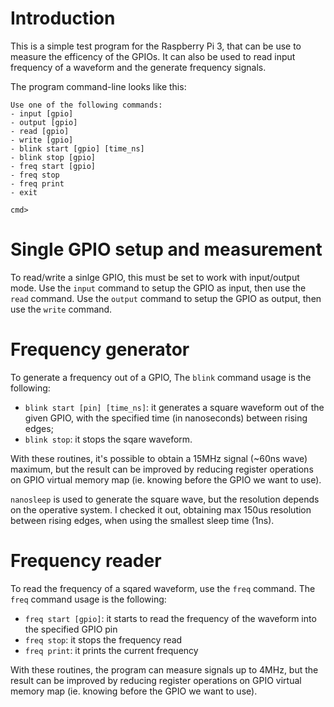 # Introduction
This is a simple test program for the Raspberry Pi 3, that can be use to measure the efficency of the GPIOs.
It can also be used to read input frequency of a waveform and the generate frequency signals.

The program command-line looks like this:

    Use one of the following commands:
    - input [gpio]
    - output [gpio]
    - read [gpio]
    - write [gpio]
    - blink start [gpio] [time_ns]
    - blink stop [gpio]
    - freq start [gpio]
    - freq stop
    - freq print
    - exit
    
    cmd> 

# Single GPIO setup and measurement
To read/write a sinlge GPIO, this must be set to work with input/output mode.
Use the `input` command to setup the GPIO as input, then use the `read` command.
Use the `output` command to setup the GPIO as output, then use the `write` command.

# Frequency generator
To generate a frequency out of a GPIO, 
The `blink` command usage is the following:
* `blink start [pin] [time_ns]`: it generates a square waveform out of the given GPIO, with the specified time (in nanoseconds) between rising edges;
* `blink stop`: it stops the sqare waveform.

With these routines, it's possible to obtain a 15MHz signal (~60ns wave) maximum, but the result can be improved by reducing register operations on GPIO virtual memory map (ie. knowing before the GPIO we want to use).

`nanosleep` is used to generate the square wave, but the resolution depends on the operative system. I checked it out, obtaining max 150us resolution between rising edges, when using the smallest sleep time (1ns).

# Frequency reader
To read the frequency of a sqared waveform, use the `freq` command.
The `freq` command usage is the following:
* `freq start [gpio]`: it starts to read the frequency of the waveform into the specified GPIO pin
* `freq stop`: it stops the frequency read
* `freq print`: it prints the current frequency

With these routines, the program can measure signals up to 4MHz, but the result can be improved by reducing register operations on GPIO virtual memory map (ie. knowing before the GPIO we want to use).
